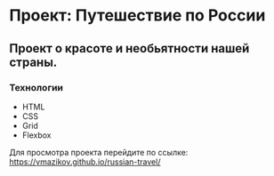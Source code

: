 # Проект: Путешествие по России
## Проект о красоте и необьятности нашей страны.
### Технологии
* HTML
* CSS
* Grid
* Flexbox

Для просмотра проекта перейдите по ссылке: https://vmazikov.github.io/russian-travel/


